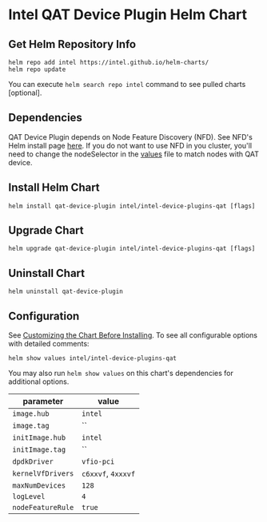 # Intel QAT Device Plugin Helm Chart

## Get Helm Repository Info
```
helm repo add intel https://intel.github.io/helm-charts/
helm repo update
```

You can execute `helm search repo intel` command to see pulled charts [optional].

## Dependencies

QAT Device Plugin depends on Node Feature Discovery (NFD). See NFD's Helm install page [here](https://kubernetes-sigs.github.io/node-feature-discovery/v0.12/deployment/helm.html?highlight=helm#deployment). If you do not want to use NFD in you cluster, you'll need to change the nodeSelector in the [values](values.yaml) file to match nodes with QAT device.

## Install Helm Chart
```
helm install qat-device-plugin intel/intel-device-plugins-qat [flags]
```

## Upgrade Chart
```
helm upgrade qat-device-plugin intel/intel-device-plugins-qat [flags]
```

## Uninstall Chart
```
helm uninstall qat-device-plugin
```

## Configuration
See [Customizing the Chart Before Installing](https://helm.sh/docs/intro/using_helm/#customizing-the-chart-before-installing). To see all configurable options with detailed comments:

```console
helm show values intel/intel-device-plugins-qat
```

You may also run `helm show values` on this chart's dependencies for additional options.

|parameter| value |
|---------|-----------|
| `image.hub` | `intel` |
| `image.tag` | `` |
| `initImage.hub` | `intel` |
| `initImage.tag` | `` |
| `dpdkDriver` | `vfio-pci` |
| `kernelVfDrivers` | `c6xxvf`, `4xxxvf` |
| `maxNumDevices` | `128` |
| `logLevel` | `4` |
| `nodeFeatureRule` | `true` |

